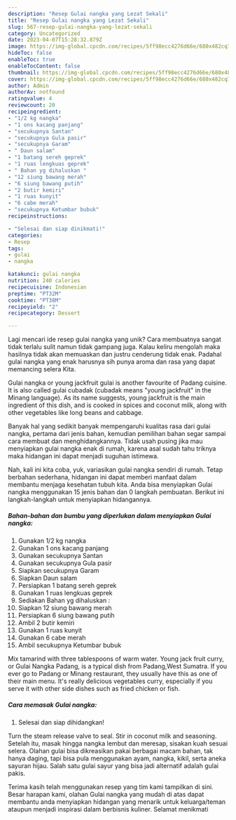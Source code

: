 ```yaml
---
description: "Resep Gulai nangka yang Lezat Sekali"
title: "Resep Gulai nangka yang Lezat Sekali"
slug: 567-resep-gulai-nangka-yang-lezat-sekali
category: Uncategorized
date: 2023-04-07T15:28:32.879Z
image: https://img-global.cpcdn.com/recipes/5ff98ecc4276d66e/680x482cq70/gulai-nangka-foto-resep-utama.jpg
hideToc: false
enableToc: true
enableTocContent: false
thumbnail: https://img-global.cpcdn.com/recipes/5ff98ecc4276d66e/680x482cq70/gulai-nangka-foto-resep-utama.jpg
cover: https://img-global.cpcdn.com/recipes/5ff98ecc4276d66e/680x482cq70/gulai-nangka-foto-resep-utama.jpg
author: Admin
authorAv: notfound
ratingvalue: 4
reviewcount: 20
recipeingredient:
- "1/2 kg nangka"
- "1 ons kacang panjang"
- "secukupnya Santan"
- "secukupnya Gula pasir"
- "secukupnya Garam"
- " Daun salam"
- "1 batang sereh geprek"
- "1 ruas lengkuas geprek"
- " Bahan yg dihaluskan "
- "12 siung bawang merah"
- "6 siung bawang putih"
- "2 butir kemiri"
- "1 ruas kunyit"
- "6 cabe merah"
- "secukupnya Ketumbar bubuk"
recipeinstructions:

- "Selesai dan siap dinikmati!"
categories:
- Resep
tags:
- gulai
- nangka

katakunci: gulai nangka 
nutrition: 240 calories
recipecuisine: Indonesian
preptime: "PT32M"
cooktime: "PT38M"
recipeyield: "2"
recipecategory: Dessert

---
```





Lagi mencari ide resep gulai nangka yang unik? Cara membuatnya sangat tidak terlalu sulit namun tidak gampang juga. Kalau keliru mengolah maka hasilnya tidak akan memuaskan dan justru cenderung tidak enak. Padahal gulai nangka yang enak harusnya sih punya aroma dan rasa yang dapat memancing selera Kita.





Gulai nangka or young jackfruit gulai is another favourite of Padang cuisine. It is also called gulai cubadak (cubadak means &#34;young jackfruit&#34; in the Minang language). As its name suggests, young jackfruit is the main ingredient of this dish, and is cooked in spices and coconut milk, along with other vegetables like long beans and cabbage.

Banyak hal yang sedikit banyak mempengaruhi kualitas rasa dari gulai nangka, pertama dari jenis bahan, kemudian pemilihan bahan segar sampai cara membuat dan menghidangkannya. Tidak usah pusing jika mau menyiapkan gulai nangka enak di rumah, karena asal sudah tahu triknya maka hidangan ini dapat menjadi suguhan istimewa.






Nah, kali ini kita coba, yuk, variasikan gulai nangka sendiri di rumah. Tetap berbahan sederhana, hidangan ini dapat memberi manfaat dalam membantu menjaga kesehatan tubuh kita. Anda bisa menyiapkan Gulai nangka menggunakan 15 jenis bahan dan 0 langkah pembuatan. Berikut ini langkah-langkah untuk menyiapkan hidangannya.

<!--inarticleads1-->

##### Bahan-bahan dan bumbu yang diperlukan dalam menyiapkan Gulai nangka:

1. Gunakan 1/2 kg nangka
1. Gunakan 1 ons kacang panjang
1. Gunakan secukupnya Santan
1. Gunakan secukupnya Gula pasir
1. Siapkan secukupnya Garam
1. Siapkan  Daun salam
1. Persiapkan 1 batang sereh geprek
1. Gunakan 1 ruas lengkuas geprek
1. Sediakan  Bahan yg dihaluskan :
1. Siapkan 12 siung bawang merah
1. Persiapkan 6 siung bawang putih
1. Ambil 2 butir kemiri
1. Gunakan 1 ruas kunyit
1. Gunakan 6 cabe merah
1. Ambil secukupnya Ketumbar bubuk


Mix tamarind with three tablespoons of warm water. Young jack fruit curry, or Gulai Nangka Padang, is a typical dish from Padang,West Sumatra. If you ever go to Padang or Minang restaurant, they usually have this as one of their main menu. It&#39;s really delicious vegetables curry, especially if you serve it with other side dishes such as fried chicken or fish. 

<!--inarticleads2-->

##### Cara memasak Gulai nangka:


1. Selesai dan siap dihidangkan!

Turn the steam release valve to seal. Stir in coconut milk and seasoning. Setelah itu, masak hingga nangka lembut dan meresap, sisakan kuah sesuai selera. Olahan gulai bisa dikreasikan pakai berbagai macam bahan, tak hanya daging, tapi bisa pula menggunakan ayam, nangka, kikil, serta aneka sayuran hijau. Salah satu gulai sayur yang bisa jadi alternatif adalah gulai pakis. 

Terima kasih telah menggunakan resep yang tim kami tampilkan di sini. Besar harapan kami, olahan Gulai nangka yang mudah di atas dapat membantu anda menyiapkan hidangan yang menarik untuk keluarga/teman ataupun menjadi inspirasi dalam berbisnis kuliner. Selamat menikmati
